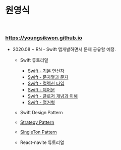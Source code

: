# 원영식

<br>

### https://youngsikwon.github.io



- 2020.08 ~ RN - Swift 앱개발하면서 문제 공유할 예정.
  - Swift 튜토리얼
    - [Swift - 기본 연산자](https://youngsikwon.github.io/2020-08-13-Swift_Tutorial/)
    - [Swift - 문자열과 문자](https://youngsikwon.github.io/2020-08-20-Swift_Characters/)
    - [Swift - 컬렉션 타입](https://youngsikwon.github.io/2020-08-21-Swift_Collection_Types/)
    - [Swift - 제어문](https://youngsikwon.github.io/2020-08-22-Swift_Control_Flow/)
    - [Swift - 클로저 개념과 이해](https://youngsikwon.github.io/2020-08-27-Swift_Closures/)
    - [Swift - 열거형](https://youngsikwon.github.io/2020-08-29-Swift_Enumerations/)
    
  - Swift Design Pattern
   - [Strategy Pattern](https://youngsikwon.github.io/2020-09-03-Swift_Design_Pattern_P/)
   - [SingleTon Pattern](https://youngsikwon.github.io/2020-09-02-Swift_Design_Pattern/)
  - React-navite 튜토리얼
